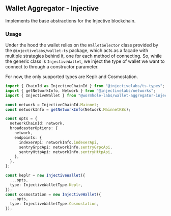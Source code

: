 ## Wallet Aggregator - Injective

Implements the base abstractions for the Injective blockchain.

### Usage

Under the hood the wallet relies on the `WalletSelector` class provided by the `@injectivelabs/wallet-ts` package, which acts as a façade with multiple strategies behind it, one for each method of connecting. So, while the generic class is `InjectiveWallet`, we inject the type of wallet we want to connect to through a constructor parameter.

For now, the only supported types are Keplr and Cosmostation.

```ts
import { ChainId as InjectiveChainId } from "@injectivelabs/ts-types";
import { getNetworkInfo, Network } from "@injectivelabs/networks";
import { InjectiveWallet } from "@wormhole-labs/wallet-aggregator-injective";

const network = InjectiveChainId.Mainnet;
const networkInfo = getNetworkInfo(Network.MainnetK8s);

const opts = {
  networkChainId: network,
  broadcasterOptions: {
    network,
    endpoints: {
      indexerApi: networkInfo.indexerApi,
      sentryGrpcApi: networkInfo.sentryGrpcApi,
      sentryHttpApi: networkInfo.sentryHttpApi,
    },
  },
};

const keplr = new InjectiveWallet({
  ...opts,
  type: InjectiveWalletType.Keplr,
});
const cosmostation = new InjectiveWallet({
  ...opts,
  type: InjectiveWalletType.Cosmostation,
});
```
